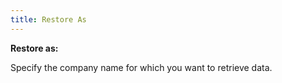```yaml
---
title: Restore As
---
```



**Restore as:**


Specify the company name for which you want to retrieve data.
